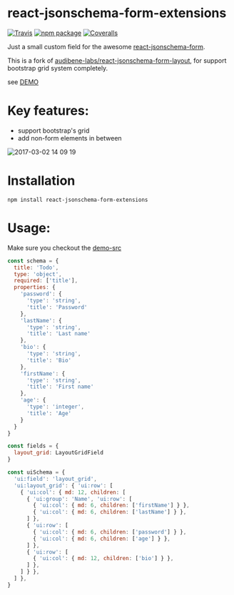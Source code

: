# react-jsonschema-form-extensions

[![Travis][build-badge]][build]
[![npm package][npm-badge]][npm]
[![Coveralls][coveralls-badge]][coveralls]

Just a small custom field for the awesome [react-jsonschema-form](https://github.com/mozilla-services/react-jsonschema-form).

This is a fork of [audibene-labs/react-jsonschema-form-layout](https://github.com/audibene-labs/react-jsonschema-form-layout),
for support bootstrap grid system completely.

see [DEMO](https://narazaka.github.io/react-jsonschema-form-layout-grid/demo/dist/index.html)

# Key features:

* support bootstrap's grid
* add non-form elements in between

[build-badge]: https://img.shields.io/travis/Narazaka/react-jsonschema-form-layout-grid/master.png?style=flat-square
[build]: https://travis-ci.org/Narazaka/react-jsonschema-form-layout-grid

[npm-badge]: https://img.shields.io/npm/v/npm-package.png?style=flat-square
[npm]: https://www.npmjs.org/package/react-jsonschema-form-layout-grid

[coveralls-badge]: https://img.shields.io/coveralls/Narazaka/react-jsonschema-form-layout-grid/master.png?style=flat-square
[coveralls]: https://coveralls.io/github/Narazaka/react-jsonschema-form-layout-grid


![2017-03-02 14 09 19](https://cloud.githubusercontent.com/assets/179281/23513296/ce427434-ff63-11e6-8cfd-d3d3ae8467bd.gif)


# Installation

```
npm install react-jsonschema-form-extensions
```

# Usage:

Make sure you checkout the [demo-src](https://github.com/Narazaka/react-jsonschema-form-layout-grid/blob/master/demo/src/index.js)

```javascript
const schema = {
  title: 'Todo',
  type: 'object',
  required: ['title'],
  properties: {
    'password': {
      'type': 'string',
      'title': 'Password'
    },
    'lastName': {
      'type': 'string',
      'title': 'Last name'
    },
    'bio': {
      'type': 'string',
      'title': 'Bio'
    },
    'firstName': {
      'type': 'string',
      'title': 'First name'
    },
    'age': {
      'type': 'integer',
      'title': 'Age'
    }
  }
}

const fields = {
  layout_grid: LayoutGridField
}

const uiSchema = {
  'ui:field': 'layout_grid',
  'ui:layout_grid': { 'ui:row': [
    { 'ui:col': { md: 12, children: [
      { 'ui:group': 'Name', 'ui:row': [
        { 'ui:col': { md: 6, children: ['firstName'] } },
        { 'ui:col': { md: 6, children: ['lastName'] } },
      ] },
      { 'ui:row': [
        { 'ui:col': { md: 6, children: ['password'] } },
        { 'ui:col': { md: 6, children: ['age'] } },
      ] },
      { 'ui:row': [
        { 'ui:col': { md: 12, children: ['bio'] } },
      ] },
    ] } },
  ] },
}
```
